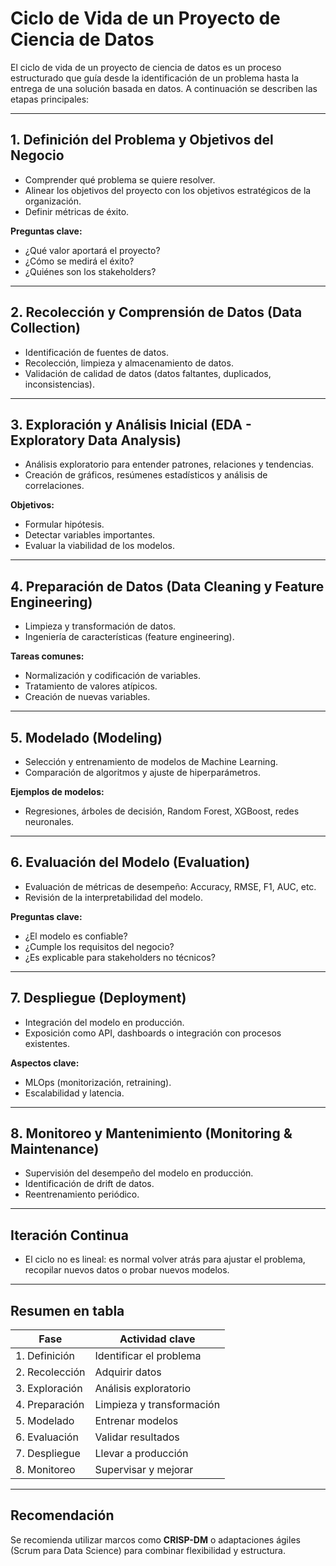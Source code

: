 
# Ciclo de Vida de un Proyecto de Ciencia de Datos

El ciclo de vida de un proyecto de ciencia de datos es un proceso estructurado que guía desde la identificación de un problema hasta la entrega de una solución basada en datos. A continuación se describen las etapas principales:

---

## 1. Definición del Problema y Objetivos del Negocio
- Comprender qué problema se quiere resolver.
- Alinear los objetivos del proyecto con los objetivos estratégicos de la organización.
- Definir métricas de éxito.

**Preguntas clave:**
- ¿Qué valor aportará el proyecto?
- ¿Cómo se medirá el éxito?
- ¿Quiénes son los stakeholders?

---

## 2. Recolección y Comprensión de Datos (Data Collection)
- Identificación de fuentes de datos.
- Recolección, limpieza y almacenamiento de datos.
- Validación de calidad de datos (datos faltantes, duplicados, inconsistencias).

---

## 3. Exploración y Análisis Inicial (EDA - Exploratory Data Analysis)
- Análisis exploratorio para entender patrones, relaciones y tendencias.
- Creación de gráficos, resúmenes estadísticos y análisis de correlaciones.

**Objetivos:**
- Formular hipótesis.
- Detectar variables importantes.
- Evaluar la viabilidad de los modelos.

---

## 4. Preparación de Datos (Data Cleaning y Feature Engineering)
- Limpieza y transformación de datos.
- Ingeniería de características (feature engineering).

**Tareas comunes:**
- Normalización y codificación de variables.
- Tratamiento de valores atípicos.
- Creación de nuevas variables.

---

## 5. Modelado (Modeling)
- Selección y entrenamiento de modelos de Machine Learning.
- Comparación de algoritmos y ajuste de hiperparámetros.

**Ejemplos de modelos:**
- Regresiones, árboles de decisión, Random Forest, XGBoost, redes neuronales.

---

## 6. Evaluación del Modelo (Evaluation)
- Evaluación de métricas de desempeño: Accuracy, RMSE, F1, AUC, etc.
- Revisión de la interpretabilidad del modelo.

**Preguntas clave:**
- ¿El modelo es confiable?
- ¿Cumple los requisitos del negocio?
- ¿Es explicable para stakeholders no técnicos?

---

## 7. Despliegue (Deployment)
- Integración del modelo en producción.
- Exposición como API, dashboards o integración con procesos existentes.

**Aspectos clave:**
- MLOps (monitorización, retraining).
- Escalabilidad y latencia.

---

## 8. Monitoreo y Mantenimiento (Monitoring & Maintenance)
- Supervisión del desempeño del modelo en producción.
- Identificación de drift de datos.
- Reentrenamiento periódico.

---

## Iteración Continua
- El ciclo no es lineal: es normal volver atrás para ajustar el problema, recopilar nuevos datos o probar nuevos modelos.

---

## Resumen en tabla

| Fase | Actividad clave |
|---|---|
| 1. Definición | Identificar el problema |
| 2. Recolección | Adquirir datos |
| 3. Exploración | Análisis exploratorio |
| 4. Preparación | Limpieza y transformación |
| 5. Modelado | Entrenar modelos |
| 6. Evaluación | Validar resultados |
| 7. Despliegue | Llevar a producción |
| 8. Monitoreo | Supervisar y mejorar |

---

## Recomendación
Se recomienda utilizar marcos como **CRISP-DM** o adaptaciones ágiles (Scrum para Data Science) para combinar flexibilidad y estructura.

